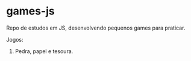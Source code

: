 # games-js

Repo de estudos em JS, desenvolvendo pequenos games para praticar.

Jogos:
1. Pedra, papel e tesoura.
